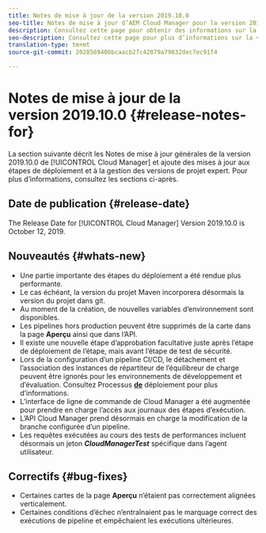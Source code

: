 ```yaml
---
title: Notes de mise à jour de la version 2019.10.0
seo-title: Notes de mise à jour d’AEM Cloud Manager pour la version 2019.10.0
description: Consultez cette page pour obtenir des informations sur la version 2019.10.0 de Cloud Manager.
seo-description: Consultez cette page pour plus d’informations sur la version 2019.10.0 d’AEM Cloud Manager.
translation-type: tm+mt
source-git-commit: 2028569406bcaacb27c42879a79832dec7ec91f4

---
```


# Notes de mise à jour de la version 2019.10.0 {#release-notes-for}

La section suivante décrit les Notes de mise à jour générales de la version 2019.10.0 de [!UICONTROL Cloud Manager] et ajoute des mises à jour aux étapes de déploiement et à la gestion des versions de projet expert.
Pour plus d’informations, consultez les sections ci-après.

## Date de publication {#release-date}

The Release Date for [!UICONTROL Cloud Manager] Version 2019.10.0 is October 12, 2019.

## Nouveautés {#whats-new}

* Une partie importante des étapes du déploiement a été rendue plus performante.
* Le cas échéant, la version du projet Maven incorporera désormais la version du projet dans git.
* Au moment de la création, de nouvelles variables d’environnement sont disponibles.
* Les pipelines hors production peuvent être supprimés de la carte dans la page **Aperçu** ainsi que dans l’API.
* Il existe une nouvelle étape d’approbation facultative juste après l’étape de déploiement de l’étape, mais avant l’étape de test de sécurité.
* Lors de la configuration d’un pipeline CI/CD, le détachement et l’association des instances de répartiteur de l’équilibreur de charge peuvent être ignorés pour les environnements de développement et d’évaluation.
Consultez Processus **[de](deploying-code.md#deployment-process)** déploiement pour plus d’informations.
* L’interface de ligne de commande de Cloud Manager a été augmentée pour prendre en charge l’accès aux journaux des étapes d’exécution.
* L’API Cloud Manager prend désormais en charge la modification de la branche configurée d’un pipeline.
* Les requêtes exécutées au cours des tests de performances incluent désormais un jeton ***CloudManagerTest*** spécifique dans l’agent utilisateur.

## Correctifs {#bug-fixes}

* Certaines cartes de la page **Aperçu** n’étaient pas correctement alignées verticalement.
* Certaines conditions d’échec n’entraînaient pas le marquage correct des exécutions de pipeline et empêchaient les exécutions ultérieures.
